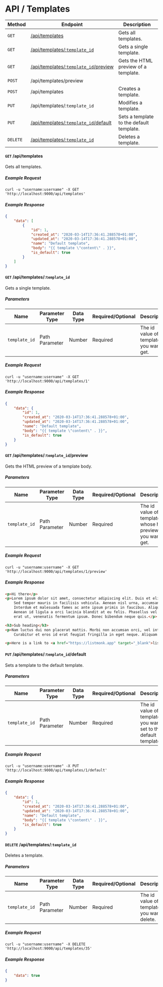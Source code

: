 # API / Templates

Method               |        Endpoint                         |  Description
---------------------|-----------------------------------------|-----------------------------------------------------
`GET`           | [/api/templates](#get-apitemplates)                               | Gets all templates.
`GET`            | [/api/templates/:`template_id`](#get-apitemplatestemplate_id)                | Gets a single template.
`GET`            | [/api/templates/:`template_id`/preview](#get-apitemplatestemplate_idpreview)         | Gets the HTML preview of a template.
`POST`           | /api/templates/preview                      |     
`POST`          | /api/templates                               | Creates a template.
`PUT`            | /api/templates/:`template_id`                 | Modifies a template.
`PUT`     | [/api/templates/:`template_id`/default](#put-apitemplatestemplate_iddefault)        | Sets a template to the default template.
`DELETE`         | [/api/templates/:`template_id`](#delete-apitemplatestemplate_id)     | Deletes a template. 

#### **`GET`** /api/templates
Gets all templates.

##### Example Request
 ```shell
 curl -u "username:username" -X GET 'http://localhost:9000/api/templates'
 ```

##### Example Response
``` json
{
    "data": [
        {
            "id": 1,
            "created_at": "2020-03-14T17:36:41.288578+01:00",
            "updated_at": "2020-03-14T17:36:41.288578+01:00",
            "name": "Default template",
            "body": "{{ template \"content\" . }}",
            "is_default": true
        }
    ]
}
```

#### **`GET`** /api/templates/:`template_id`
Gets a single template.

##### Parameters
Name        |   Parameter Type       | Data Type           | Required/Optional       | Description
------------|------------------------|---------------------|-------------------------|------------------------------------------
`template_id` | Path Parameter         | Number              |    Required             | The id value of the template you want to get.

##### Example Request
``` shell
curl -u "username:username" -X GET 'http://localhost:9000/api/templates/1'
```

##### Example Response
```json
{
    "data": {
        "id": 1,
        "created_at": "2020-03-14T17:36:41.288578+01:00",
        "updated_at": "2020-03-14T17:36:41.288578+01:00",
        "name": "Default template",
        "body": "{{ template \"content\" . }}",
        "is_default": true
    }
}
```

#### **`GET`** /api/templates/:`template_id`/preview
Gets the HTML preview of a template body.

##### Parameters
Name        |  Parameter Type      | Data  Type      | Required/Optional      | Description
------------|----------------------|-----------------|------------------------|---------------------------------
`template_id` | Path Parameter       | Number          | Required               | The id value of the template whose html preview you want to get.

##### Example Request
``` shell
curl -u "username:username" -X GET 'http://localhost:9000/api/templates/1/preview'
```

##### Example Response
``` html
<p>Hi there</p>
<p>Lorem ipsum dolor sit amet, consectetur adipiscing elit. Duis et elit ac elit sollicitudin condimentum non a magna.
	Sed tempor mauris in facilisis vehicula. Aenean nisl urna, accumsan ac tincidunt vitae, interdum cursus massa.
	Interdum et malesuada fames ac ante ipsum primis in faucibus. Aliquam varius turpis et turpis lacinia placerat.
	Aenean id ligula a orci lacinia blandit at eu felis. Phasellus vel lobortis lacus. Suspendisse leo elit, luctus sed
	erat ut, venenatis fermentum ipsum. Donec bibendum neque quis.</p>

<h3>Sub heading</h3>
<p>Nam luctus dui non placerat mattis. Morbi non accumsan orci, vel interdum urna. Duis faucibus id nunc ut euismod.
	Curabitur et eros id erat feugiat fringilla in eget neque. Aliquam accumsan cursus eros sed faucibus.</p>

<p>Here is a link to <a href="https://listmonk.app" target="_blank">listmonk</a>.</p>
```

#### **`PUT`** /api/templates/:`template_id`/default
Sets a template to the default template.

##### Parameters
Name        |   Parameter Type       | Data Type           | Required/Optional       | Description
------------|------------------------|---------------------|-------------------------|------------------------------------------
`template_id` | Path Parameter         | Number              |    Required             | The id value of the template you want to set to the default template.


##### Example Request
``` shell
curl -u "username:username" -X PUT 'http://localhost:9000/api/templates/1/default'
```

##### Example Response
``` json
{
    "data": {
        "id": 1,
        "created_at": "2020-03-14T17:36:41.288578+01:00",
        "updated_at": "2020-03-14T17:36:41.288578+01:00",
        "name": "Default template",
        "body": "{{ template \"content\" . }}",
        "is_default": true
    }
}
```


#### **`DELETE`** /api/templates/:`template_id`
Deletes a template.

##### Parameters
Name        |   Parameter Type       | Data Type           | Required/Optional       | Description
------------|------------------------|---------------------|-------------------------|------------------------------------------
`template_id` | Path Parameter         | Number              |    Required             | The id value of the template you want to delete.


##### Example Request
``` shell
curl -u "username:username" -X DELETE 'http://localhost:9000/api/templates/35'
```

##### Example Response
```json
{
    "data": true
}
```